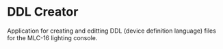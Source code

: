 DDL Creator
===========

Application for creating and editting DDL (device definition language) files for the MLC-16 lighting console.

